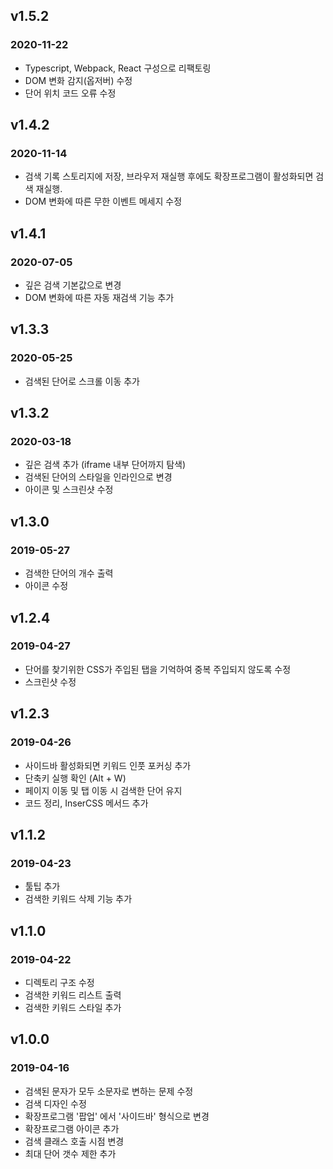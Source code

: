 ## v1.5.2
### 2020-11-22
* Typescript, Webpack, React 구성으로 리팩토링
* DOM 변화 감지(옵저버) 수정
* 단어 위치 코드 오류 수정

## v1.4.2
### 2020-11-14
* 검색 기록 스토리지에 저장, 브라우저 재실행 후에도 확장프로그램이 활성화되면 검색 재실행.
* DOM 변화에 따른 무한 이벤트 메세지 수정

## v1.4.1
### 2020-07-05
* 깊은 검색 기본값으로 변경
* DOM 변화에 따른 자동 재검색 기능 추가

## v1.3.3
### 2020-05-25
* 검색된 단어로 스크롤 이동 추가

## v1.3.2
### 2020-03-18
* 깊은 검색 추가 (iframe 내부 단어까지 탐색)
* 검색된 단어의 스타일을 인라인으로 변경
* 아이콘 및 스크린샷 수정

## v1.3.0
### 2019-05-27
* 검색한 단어의 개수 출력
* 아이콘 수정

## v1.2.4
### 2019-04-27
* 단어를 찾기위한 CSS가 주입된 탭을 기억하여 중복 주입되지 않도록 수정
* 스크린샷 수정

## v1.2.3
### 2019-04-26
* 사이드바 활성화되면 키워드 인풋 포커싱 추가
* 단축키 실행 확인 (Alt + W)
* 페이지 이동 및 탭 이동 시 검색한 단어 유지
* 코드 정리, InserCSS 메서드 추가

## v1.1.2
### 2019-04-23
* 툴팁 추가
* 검색한 키워드 삭제 기능 추가

## v1.1.0
### 2019-04-22
* 디렉토리 구조 수정
* 검색한 키워드 리스트 출력
* 검색한 키워드 스타일 추가

## v1.0.0
### 2019-04-16
* 검색된 문자가 모두 소문자로 변하는 문제 수정
* 검색 디자인 수정
* 확장프로그램 '팝업' 에서 '사이드바' 형식으로 변경
* 확장프로그램 아이콘 추가
* 검색 클래스 호출 시점 변경
* 최대 단어 갯수 제한 추가